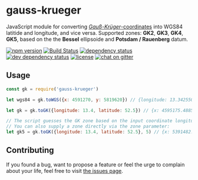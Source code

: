 # gauss-krueger

JavaScript module for converting [*Gauß-Krüger*-coordinates](https://en.wikipedia.org/wiki/Gauss%E2%80%93Kr%C3%BCger_coordinate_system) into WGS84 latitide and longitude, and vice versa. Supported zones: **GK2**, **GK3**, **GK4**, **GK5**, based on the the **Bessel** ellipsoide and **Potsdam / Rauenberg** datum.

[![npm version](https://img.shields.io/npm/v/gauss-krueger.svg)](https://www.npmjs.com/package/gauss-krueger)
[![Build Status](https://travis-ci.org/juliuste/gauss-krueger.svg?branch=master)](https://travis-ci.org/juliuste/gauss-krueger)
[![dependency status](https://img.shields.io/david/juliuste/gauss-krueger.svg)](https://david-dm.org/juliuste/gauss-krueger)
[![dev dependency status](https://img.shields.io/david/dev/juliuste/gauss-krueger.svg)](https://david-dm.org/juliuste/gauss-krueger#info=devDependencies)
[![license](https://img.shields.io/github/license/juliuste/gauss-krueger.svg?style=flat)](LICENSE)
[![chat on gitter](https://badges.gitter.im/juliuste.svg)](https://gitter.im/juliuste)

## Usage

```javascript
const gk = require('gauss-krueger')

let wgs84 = gk.toWGS({x: 4591270, y: 5819620}) // {longitude: 13.34255019849783, latitude: 52.50210050984162}

let gk = gk.toGK({longitude: 13.4, latitude: 52.5}) // {x: 4595175.488530577, y: 5819460.402152777}

// The script guesses the GK zone based on the input coordinate longitude.
// You can also supply a zone directly via the zone parameter:
let gk5 = gk.toGK({longitude: 13.4, latitude: 52.5}, 5) // {x: 5391482.283752493, y: 5819737.58836849}
```

## Contributing

If you found a bug, want to propose a feature or feel the urge to complain about your life, feel free to visit [the issues page](https://github.com/juliuste/gauss-krueger/issues).
